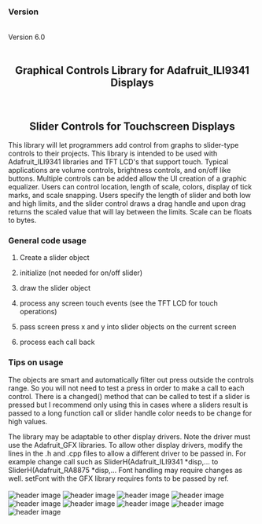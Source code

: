 <b><h3>Version</b></h3> 
<br> 
Version 6.0
<br> 
<br> 


<b><h2><center>Graphical Controls Library for Adafruit_ILI9341 Displays</h1></b>
  <br>
<b><h2><center>Slider Controls for Touchscreen Displays</center></h1></b>

This library will let programmers add control from graphs to slider-type controls to their projects. This library is intended to be used with Adafruit_ILI9341 libraries and TFT LCD's that support touch. Typical applications are volume controls, brightness controls, and on/off like buttons. Multiple controls can be added allow the UI creation of a graphic equalizer. Users can control location, length of scale, colors, display of tick marks, and scale snapping. Users specify the length of slider and both low and high limits, and the slider control draws a drag handle and upon drag returns the scaled value that will lay between the limits. Scale can be floats to bytes. 

<b><h3>General code usage</b></h3> 

1. Create a slider object

2. initialize (not needed for on/off slider)

3. draw the slider object

4. process any screen touch events (see the TFT LCD for touch operations)
5. pass screen press x and y into slider objects on the current screen
6. process each call back

<b><h3>Tips on usage</b></h3> 

The objects are smart and automatically filter out press outside the controls range. So you will not need to test a press in order to make a call to each control. There is a changed() method that can be called to test if a slider is pressed but I recommend only using this in cases where a sliders result is passed to a long function call or slider handle color needs to be change for high values.

The library may be adaptable to other display drivers. Note the driver must use the Adafruit_GFX libraries. To allow other display drivers, modify the lines in the .h and .cpp files to allow a different driver to be passed in. For example change call such as SliderH(Adafruit_ILI9341 *disp,... to SliderH(Adafruit_RA8875 *disp,...
Font handling may require changes as well. setFont with the GFX library requires fonts to be passed by ref.
<br>
<br>
![header image](https://raw.github.com/KrisKasprzak/Adafruit_ILI9341_controls/master/BarChartH.jpg)
![header image](https://raw.github.com/KrisKasprzak/Adafruit_ILI9341_controls/master/BarChartV.jpg)
![header image](https://raw.github.com/KrisKasprzak/Adafruit_ILI9341_controls/master/CGraph.jpg)
![header image](https://raw.github.com/KrisKasprzak/Adafruit_ILI9341_controls/master/Dial.jpg)
![header image](https://raw.github.com/KrisKasprzak/Adafruit_ILI9341_controls/master/Equalizer.jpg)
![header image](https://raw.github.com/KrisKasprzak/Adafruit_ILI9341_controls/master/ColorPicker.jpg)
![header image](https://raw.github.com/KrisKasprzak/Adafruit_ILI9341_controls/master/Button.jpg)
![header image](https://raw.github.com/KrisKasprzak/Adafruit_ILI9341_controls/master/Checkbox.jpg)
![header image](https://raw.github.com/KrisKasprzak/Adafruit_ILI9341_controls/master/OptionButton.jpg)



